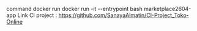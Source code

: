 command docker run
docker run -it --entrypoint bash marketplace2604-app
Link CI project : https://github.com/SanayaAlmatin/CI-Project_Toko-Online
